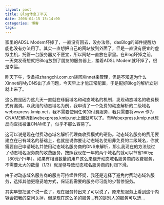 ```yaml
---
layout: post
title: Blog休息了半天
date: 2006-04-15 15:14:00
categories: 博客
tags: 
---
```


家里的ADSL Modem坏掉了，一直没有回去，没办法修，dasBlog的邮件提醒功能也没有办法用了。其实一直想把自己的网站放到外面了，但是一直没有便宜的虚拟主机，托管一台服务器又不便宜，所以网站一直放在家里。在Blog坏掉之前，一天突发奇想就把Blog放到了朋友的服务器上，接着ADSL Modem就坏掉了，很是幸运。

昨天下午，专备把zhangchi.com.cn转回Xinnet来管理，但是不知道为什么Xinnet的MyDNS出了点问题，今天早上才能正常配置，于是配好Blog的解析立刻就上来了。

这么做是因为这几天一直就在琢磨域名和动态域名的机制，发现动态域名的收费模式有漏洞。以我用的动态域名为例，我申请了一个免费的动态解析的二级域名webexpress.kmip.net，我不需要使用任何的付费服务，我只需要将www 作为CNAME解析到webexpress.kmip.net上面就可以了。而Webexpress.kmip.net想反向查找被谁CNAME了，似乎不那么容易了。

这可以说是现在付费动态域名解析代理商收费模式的硬伤。动态域名服务的费用要建立在已有域名的基础上，也就是说你要让动态域名使用非免费的二级域名，你就需要自己申请域名并使用动态域名服务商的DNS来解析，那么我现在的方法绕过了动态域名服务商的收费服务，按照我现在一年的两个域名的就可以节省160元（80元/个/年）。如果有相当数量的用户这么来绕开动态域名服务商的收费服务，不需要太大的数量（1/3）就足够导致动态域名服务商的利润下滑。

由于对动态域名服务商的服务可持续性怀疑，我还是选择了避免付费动态域名服务，选择其他更稳妥地方式，保证我需要的服务尽可能的少暂停服务。

其实早想把这个说一说了，现在服务转出来了可以说了。原来想服务上看到这个内容会把我的空间关掉，但是现在这么多的服务...有的是别人的服务可以选...
